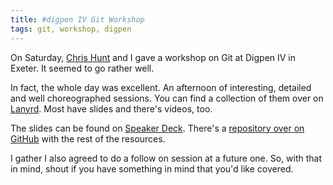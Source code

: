 ```yaml
---
title: #digpen IV Git Workshop
tags: git, workshop, digpen
---
```


On Saturday, [Chris Hunt](http://thisisthechris.co.uk/) and I gave a workshop on Git at Digpen IV in Exeter. It seemed to go rather well. 

In fact, the whole day was excellent. An afternoon of interesting, detailed and well choreographed sessions. You can find a collection of them over on [Lanyrd](http://lanyrd.com/2012/digpen/). Most have slides and there's videos, too.

The slides can be found on [Speaker Deck](http://speakerdeck.com/u/nickcharlton/p/getting-started-with-source-control-and-git). There's a [repository over on GitHub](http://github.com/nickcharlton/git-workshop) with the rest of the resources.

I gather I also agreed to do a follow on session at a future one. So, with that in mind, shout if you have something in mind that you'd like covered.


